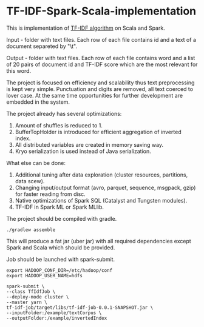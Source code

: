 # TF-IDF-Spark-Scala-implementation
This is implementation of [TF-IDF algorithm](https://en.wikipedia.org/wiki/Tf–idf) on Scala and Spark.

Input - folder with text files. Each row of each file contains id and a text of a document separeted by "\t".

Output - folder with text files. Each row of each file contains word and a list of 20 pairs of document id and TF-IDF score which are the most relevant for this word.

The project is focused on efficiency and scalability thus text preprocessing is kept very simple. Punctuation and digits are removed, all text coerced to lover case. At the same time opportunities for further development are embedded in the system.

The project already has several optimizations:
1. Amount of shuffles is reduced to 1.
2. BufferTopHolder is introduced for efficient aggregation of inverted index.
3. All distributed variables are created in memory saving way.
4. Kryo serialization is used instead of Java serialization.

What else can be done:
1. Additional tuning after data exploration (cluster resources, partitions, data scew).
2. Changing input/output format (avro, parquet, sequence, msgpack, gzip) for faster reading from disc.
3. Native optimizations of Spark SQL (Catalyst and Tungsten modules).
4. TF-IDF in Spark ML or Spark MLlib.

The project should be compiled with gradle.
```
./gradlew assemble
```
This will produce a fat jar (uber jar) with all required dependencies except Spark and Scala which should be provided.

Job should be launched with spark-submit.
```
export HADOOP_CONF_DIR=/etc/hadoop/conf
export HADOOP_USER_NAME=hdfs

spark-submit \ 
--class TfIdfJob \
--deploy-mode cluster \
--master yarn \
tf-idf-job/target/libs/tf-idf-job-0.0.1-SNAPSHOT.jar \
--inputFolder:/example/textCorpus \
--outputFolder:/example/invertedIndex
```
